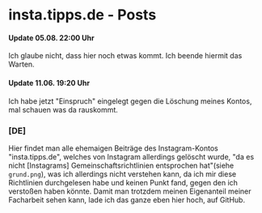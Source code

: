 # insta.tipps.de - Posts
#### Update 05.08. 22:00 Uhr
Ich glaube nicht, dass hier noch etwas kommt. Ich beende hiermit das Warten.
#### Update 11.06. 19:20 Uhr
Ich habe jetzt "Einspruch" eingelegt gegen die Löschung meines Kontos, mal schauen was da rauskommt.
### [DE]   
Hier findet man alle ehemaigen Beiträge des Instagram-Kontos "insta.tipps.de", welches von Instagram allerdings gelöscht wurde, "da es nicht [Instagrams] Gemeinschaftsrichtlinien entsprochen hat"(siehe `grund.png`), was ich allerdings nicht verstehen kann, da ich mir diese Richtlinien durchgelesen habe und keinen Punkt fand, gegen den ich verstoßen haben könnte. Damit man trotzdem meinen Eigenanteil meiner Facharbeit sehen kann, lade ich das ganze eben hier hoch, auf GitHub.
